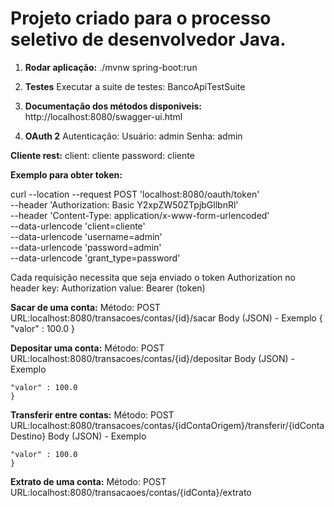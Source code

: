# Projeto criado para o processo seletivo de desenvolvedor Java.

1. **Rodar aplicação:**
./mvnw spring-boot:run

2. **Testes**
Executar a suite de testes: BancoApiTestSuite

3. **Documentação dos métodos disponiveis:**
http://localhost:8080/swagger-ui.html

4. **OAuth 2**
Autenticação:
Usuário: admin
Senha: admin

**Cliente rest:**
client: cliente
password: cliente

**Exemplo para obter token:**

curl --location --request POST 'localhost:8080/oauth/token' \
--header 'Authorization: Basic Y2xpZW50ZTpjbGllbnRl' \
--header 'Content-Type: application/x-www-form-urlencoded' \
--data-urlencode 'client=cliente' \
--data-urlencode 'username=admin' \
--data-urlencode 'password=admin' \
--data-urlencode 'grant_type=password'

Cada requisição necessita que seja enviado o token Authorization no header
key: Authorization 
value: Bearer (token)

**Sacar de uma conta:**
Método: POST
URL:localhost:8080/transacoes/contas/{id}/sacar
Body (JSON) - Exemplo
{
"valor" : 100.0
}

**Depositar uma conta:**
Método: POST
URL:localhost:8080/transacoes/contas/{id}/depositar
Body (JSON) - Exemplo
```{
"valor" : 100.0
}
```

**Transferir entre contas:**
Método: POST
URL:localhost:8080/transacoes/contas/{idContaOrigem}/transferir/{idContaDestino}
Body (JSON) - Exemplo
```{
"valor" : 100.0
}
```

**Extrato de uma conta:**
Método: POST
URL:localhost:8080/transacaoes/contas/{idConta}/extrato


